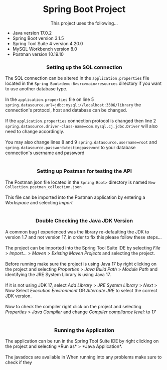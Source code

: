 <h1 align="center">Spring Boot Project</h1>

<p align="center">
  This project uses the following...<br>
 
  <ul>
    <li>Java version 17.0.2</li>
    <li>Spring Boot version 3.1.5</li>
    <li>Spring Tool Suite 4 version 4.20.0</li>
    <li>MySQL Workbench version 8.0</li>
    <li>Postman version 10.19.10</li>
  </ul>
</p>


<h3 align="center">Setting up the SQL connection</h3>

The SQL connection can be altered in the `application.properties` file located in the `Spring Boot>demo-6>src>main>resources` directory if you want to use another database type.<br><br>
In the `application.properties` file on line 5 `spring.datasource.url=jdbc:mysql://localhost:3306/library` the connection's protocol, host and database can be changed.<br><br>
If the `application.properties` connection protocol is changed then line 2 `spring.datasource.driver-class-name=com.mysql.cj.jdbc.Driver` will also need to change accordingly.<br><br>
You may also change lines 8 and 9 `spring.datasource.username=root` and `spring.datasource.password=testingpassword` to your database connection's username and password<br><br>

<h3 align="center">Setting up Postman for testing the API</h3>

The Postman json file located in the `Spring Boot>` directory is named `New Collection.postman_collection.json`<br><br>
This file can be imported into the Postman application by entering a *Workspace* and selecting *Import*<br><br>

<h3 align="center">Double Checking the Java JDK Version</h3>

A common bug I experienced was the library re-defaulting the JDK to version 1.7 and not version 17, in order to fix this please follow these steps...<br><br>
The project can be imported into the Spring Tool Suite IDE by selecting *File* > *Import...* > *Maven* > *Existing Maven Projects* and selecting the project.<br><br>
Before running make sure the project is using Java 17 by right clicking on the project and selecting *Properties* > *Java Build Path* > *Module Path* and identifying the JRE System Library is using Java 17.<br><br>
If it is not using JDK 17, select *Add Library* > *JRE System Library* > *Next* > Now Select *Execution Environment* OR *Alternate JRE* to select the correct JDK version.<br><br>
Now to check the compiler right click on the project and selecting *Properties* > *Java Compiler* and change *Compiler compliance level:* to *17*<br><br>

<h3 align="center">Running the Application</h3>
The application can be run in the Spring Tool Suite IDE by right clicking on the project and selecting *Run as* > *Java Application*.<br><br>
The javadocs are available in 
When running into any problems make sure to check if they







